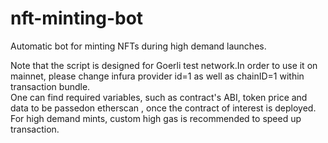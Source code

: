 # nft-minting-bot
Automatic bot for minting NFTs during high demand launches.

Note that the script is designed for Goerli test network.In order to use it on mainnet, please change infura provider id=1 as well as chainID=1 within transaction bundle.  
One can find required variables, such as contract's ABI, token price and data to be passedon etherscan , once the contract of interest is deployed.  
For high demand mints, custom high gas is recommended to speed up transaction.
